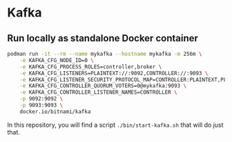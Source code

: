 # Kafka

## Run locally as standalone Docker container

``` bash
podman run -it --rm --name mykafka --hostname mykafka -m 256m \
    -e KAFKA_CFG_NODE_ID=0 \
    -e KAFKA_CFG_PROCESS_ROLES=controller,broker \
    -e KAFKA_CFG_LISTENERS=PLAINTEXT://:9092,CONTROLLER://:9093 \
    -e KAFKA_CFG_LISTENER_SECURITY_PROTOCOL_MAP=CONTROLLER:PLAINTEXT,PLAINTEXT:PLAINTEXT \
    -e KAFKA_CFG_CONTROLLER_QUORUM_VOTERS=0@mykafka:9093 \
    -e KAFKA_CFG_CONTROLLER_LISTENER_NAMES=CONTROLLER \
    -p 9092:9092 \
    -p 9093:9093 \
    docker.io/bitnami/kafka
```

In this repository, you will find a script `./bin/start-kafka.sh` that will do just that.
